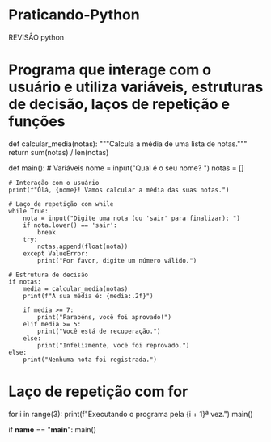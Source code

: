 # Praticando-Python
REVISÂO
python

# Programa que interage com o usuário e utiliza variáveis, estruturas de decisão, laços de repetição e funções

def calcular_media(notas):
    """Calcula a média de uma lista de notas."""
    return sum(notas) / len(notas)

def main():
    # Variáveis
    nome = input("Qual é o seu nome? ")
    notas = []
    
    # Interação com o usuário
    print(f"Olá, {nome}! Vamos calcular a média das suas notas.")
    
    # Laço de repetição com while
    while True:
        nota = input("Digite uma nota (ou 'sair' para finalizar): ")
        if nota.lower() == 'sair':
            break
        try:
            notas.append(float(nota))
        except ValueError:
            print("Por favor, digite um número válido.")

    # Estrutura de decisão
    if notas:
        media = calcular_media(notas)
        print(f"A sua média é: {media:.2f}")
        
        if media >= 7:
            print("Parabéns, você foi aprovado!")
        elif media >= 5:
            print("Você está de recuperação.")
        else:
            print("Infelizmente, você foi reprovado.")
    else:
        print("Nenhuma nota foi registrada.")

# Laço de repetição com for
for i in range(3):
    print(f"Executando o programa pela {i + 1}ª vez.")
    main()

if __name__ == "__main__":
    main()

